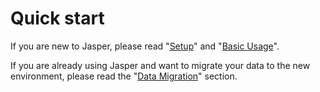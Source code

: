# Quick start

If you are new to Jasper, please read "[Setup](setup.md)" and "[Basic Usage](basic-usage.md)".

If you are already using Jasper and want to migrate your data to the new environment, please read the "[Data Migration](data-migration.md)" section.

